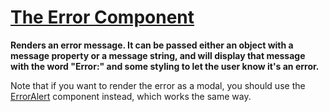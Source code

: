 # [The Error Component](Error.tsx)

**Renders an error message. It can be passed either an object with a message property or a message string, and will display that message with the word "Error:" and some styling to let the user know it's an error.**

Note that if you want to render the error as a modal, you should use the [ErrorAlert](./ErrorAlert.tsx) component instead, which works the same way.
